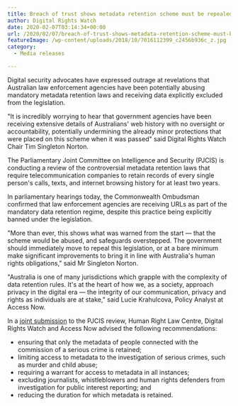 ```yaml
---
title: Breach of trust shows metadata retention scheme must be repealed
author: Digital Rights Watch
date: 2020-02-07T03:14:34+00:00
url: /2020/02/07/breach-of-trust-shows-metadata-retention-scheme-must-be-repealed/
featureImage: /wp-content/uploads/2018/10/7016112399_c2456b936c_z.jpg
category:
  - Media releases

---
```

Digital security advocates have expressed outrage at revelations that Australian law enforcement agencies have been potentially abusing mandatory metadata retention laws and receiving data explicitly excluded from the legislation.

"It is incredibly worrying to hear that government agencies have been receiving extensive details of Australians' web history with no oversight or accountability, potentially undermining the already minor protections that were placed on this scheme when it was passed" said Digital Rights Watch Chair Tim Singleton Norton.

The Parliamentary Joint Committee on Intelligence and Security (PJCIS) is conducting a review of the controversial metadata retention laws that require telecommunication companies to retain records of every single person's calls, texts, and internet browsing history for at least two years.

In parliamentary hearings today, the Commonwealth Ombudsman confirmed that law enforcement agencies are receiving URLs as part of the mandatory data retention regime, despite this practice being explicitly banned under the legislation.

"More than ever, this shows what was warned from the start &#8212; that the scheme would be abused, and safeguards overstepped. The government should immediately move to repeal this legislation, or at a bare minimum make significant improvements to bring it in line with Australia's human rights obligations," said Mr Singleton Norton.

"Australia is one of many jurisdictions which grapple with the complexity of data retention rules. It's at the heart of how we, as a society, approach privacy in the digital era &#8212; the integrity of our communication, privacy and rights as individuals are at stake," said Lucie Krahulcova, Policy Analyst at Access Now.

In a [joint submission][1] to the PJCIS review, Human Right Law Centre, Digital Rights Watch and Access Now advised the following recommendations:

  * ensuring that only the metadata of people connected with the commission of a serious crime is retained;
  * limiting access to metadata to the investigation of serious crimes, such as murder and child abuse;
  * requiring a warrant for access to metadata in all instances;
  * excluding journalists, whistleblowers and human rights defenders from investigation for public interest reporting; and
  * reducing the duration for which metadata is retained.

 [1]: https://static1.squarespace.com/static/580025f66b8f5b2dabbe4291/t/5d314ad24a01270001474c35/1563511511343/HRLC+submission+on+metadata+to+PJCIS+2019+%28FINAL%29.pdf
